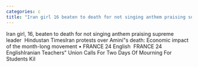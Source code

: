 ```yaml
---
categories: c
title: "Iran girl 16 beaten to death for not singing anthem praising supreme leader  Hindustan Times"
---
```

Iran girl, 16, beaten to death for not singing anthem praising supreme leader&nbsp;&nbsp;Hindustan TimesIran protests over Amini"s death: Economic impact of the month-long movement • FRANCE 24 English&nbsp;&nbsp;FRANCE 24 EnglishIranian Teachers" Union Calls For Two Days Of Mourning For Students Kil
